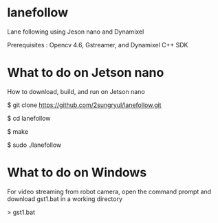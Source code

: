 # lanefollow

Lane following using Jeson nano and Dynamixel

Prerequisites : Opencv 4.6, Gstreamer, and Dynamixel C++ SDK

# What to do on Jetson nano

How to download, build, and run on Jetson nano

$ git clone https://github.com/2sungryul/lanefollow.git

$ cd lanefollow

$ make

$ sudo ./lanefollow

# What to do on Windows
For video streaming from robot camera, open the command prompt and download gst1.bat in a working directory

\> gst1.bat
